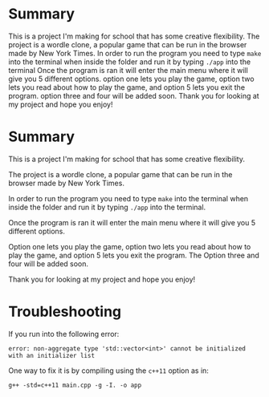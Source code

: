 # Summary
This is a project I'm making for school that has some creative flexibility.
The project is a wordle clone, a popular game that can be run in the browser made by New York Times.
In order to run the program you need to type `make` into the terminal when inside the folder and run it
by typing `./app` into the terminal
Once the program is ran it will enter the main menu where it will give you 5 different options.
option one lets you play the game, option two lets you read about how to play the game, and option 5 lets you exit the program.
option three and four will be added soon.
Thank you for looking at my project and hope you enjoy!

# Summary

This is a project I'm making for school that has some creative flexibility.

The project is a wordle clone, a popular game that can be run in the browser made by New York Times.

In order to run the program you need to type `make` into the terminal when inside the folder and run it by typing `./app` into the terminal.

Once the program is ran it will enter the main menu where it will give you 5 different options.

Option one lets you play the game, option two lets you read about how to play the game, and option 5 lets you exit the program. The Option three and four will be added soon.

Thank you for looking at my project and hope you enjoy!

# Troubleshooting

If you run into the following error:

```
error: non-aggregate type 'std::vector<int>' cannot be initialized with an initializer list
```

One way to fix it is by compiling using the `c++11` option as in:

```
g++ -std=c++11 main.cpp -g -I. -o app
```